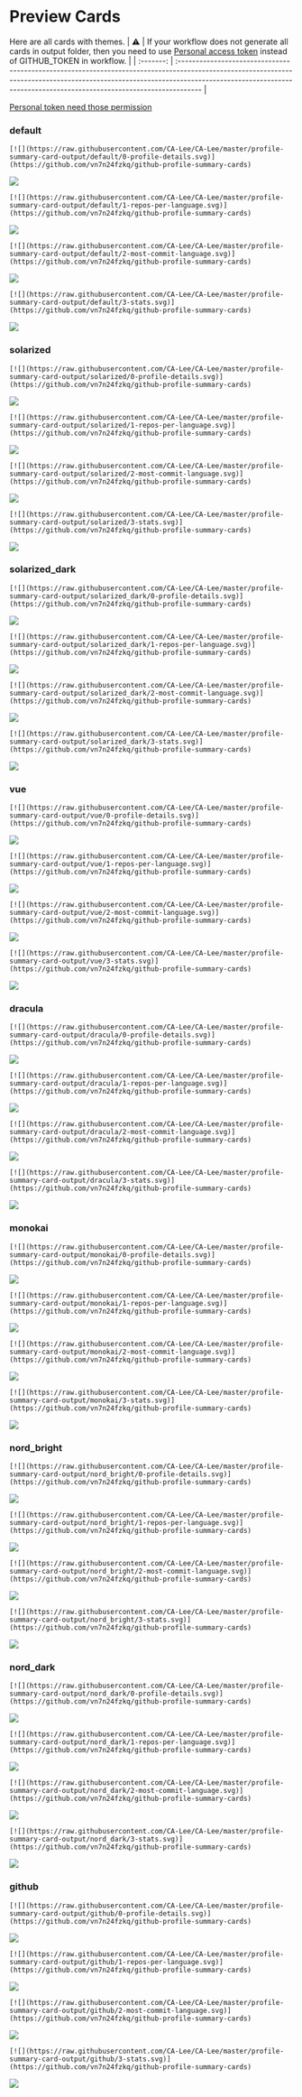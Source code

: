 
# Preview Cards

Here are all cards with themes.
| :warning: | If your workflow does not generate all cards in output folder, then you need to use [Personal access token](https://docs.github.com/en/actions/configuring-and-managing-workflows/creating-and-storing-encrypted-secrets) instead of GITHUB_TOKEN in workflow. |
| :-------: | :------------------------------------------------------------------------------------------------------------------------------------------------------------------------------------------------------------------------------------------------ |

[Personal token need those permission](https://github.com/vn7n24fzkq/github-profile-summary-cards/wiki/Personal-access-token-permissions)


### default


```
[![](https://raw.githubusercontent.com/CA-Lee/CA-Lee/master/profile-summary-card-output/default/0-profile-details.svg)](https://github.com/vn7n24fzkq/github-profile-summary-cards)
```
![](https://raw.githubusercontent.com/CA-Lee/CA-Lee/master/profile-summary-card-output/default/0-profile-details.svg)


```
[![](https://raw.githubusercontent.com/CA-Lee/CA-Lee/master/profile-summary-card-output/default/1-repos-per-language.svg)](https://github.com/vn7n24fzkq/github-profile-summary-cards)
```
![](https://raw.githubusercontent.com/CA-Lee/CA-Lee/master/profile-summary-card-output/default/1-repos-per-language.svg)


```
[![](https://raw.githubusercontent.com/CA-Lee/CA-Lee/master/profile-summary-card-output/default/2-most-commit-language.svg)](https://github.com/vn7n24fzkq/github-profile-summary-cards)
```
![](https://raw.githubusercontent.com/CA-Lee/CA-Lee/master/profile-summary-card-output/default/2-most-commit-language.svg)


```
[![](https://raw.githubusercontent.com/CA-Lee/CA-Lee/master/profile-summary-card-output/default/3-stats.svg)](https://github.com/vn7n24fzkq/github-profile-summary-cards)
```
![](https://raw.githubusercontent.com/CA-Lee/CA-Lee/master/profile-summary-card-output/default/3-stats.svg)


### solarized


```
[![](https://raw.githubusercontent.com/CA-Lee/CA-Lee/master/profile-summary-card-output/solarized/0-profile-details.svg)](https://github.com/vn7n24fzkq/github-profile-summary-cards)
```
![](https://raw.githubusercontent.com/CA-Lee/CA-Lee/master/profile-summary-card-output/solarized/0-profile-details.svg)


```
[![](https://raw.githubusercontent.com/CA-Lee/CA-Lee/master/profile-summary-card-output/solarized/1-repos-per-language.svg)](https://github.com/vn7n24fzkq/github-profile-summary-cards)
```
![](https://raw.githubusercontent.com/CA-Lee/CA-Lee/master/profile-summary-card-output/solarized/1-repos-per-language.svg)


```
[![](https://raw.githubusercontent.com/CA-Lee/CA-Lee/master/profile-summary-card-output/solarized/2-most-commit-language.svg)](https://github.com/vn7n24fzkq/github-profile-summary-cards)
```
![](https://raw.githubusercontent.com/CA-Lee/CA-Lee/master/profile-summary-card-output/solarized/2-most-commit-language.svg)


```
[![](https://raw.githubusercontent.com/CA-Lee/CA-Lee/master/profile-summary-card-output/solarized/3-stats.svg)](https://github.com/vn7n24fzkq/github-profile-summary-cards)
```
![](https://raw.githubusercontent.com/CA-Lee/CA-Lee/master/profile-summary-card-output/solarized/3-stats.svg)


### solarized_dark


```
[![](https://raw.githubusercontent.com/CA-Lee/CA-Lee/master/profile-summary-card-output/solarized_dark/0-profile-details.svg)](https://github.com/vn7n24fzkq/github-profile-summary-cards)
```
![](https://raw.githubusercontent.com/CA-Lee/CA-Lee/master/profile-summary-card-output/solarized_dark/0-profile-details.svg)


```
[![](https://raw.githubusercontent.com/CA-Lee/CA-Lee/master/profile-summary-card-output/solarized_dark/1-repos-per-language.svg)](https://github.com/vn7n24fzkq/github-profile-summary-cards)
```
![](https://raw.githubusercontent.com/CA-Lee/CA-Lee/master/profile-summary-card-output/solarized_dark/1-repos-per-language.svg)


```
[![](https://raw.githubusercontent.com/CA-Lee/CA-Lee/master/profile-summary-card-output/solarized_dark/2-most-commit-language.svg)](https://github.com/vn7n24fzkq/github-profile-summary-cards)
```
![](https://raw.githubusercontent.com/CA-Lee/CA-Lee/master/profile-summary-card-output/solarized_dark/2-most-commit-language.svg)


```
[![](https://raw.githubusercontent.com/CA-Lee/CA-Lee/master/profile-summary-card-output/solarized_dark/3-stats.svg)](https://github.com/vn7n24fzkq/github-profile-summary-cards)
```
![](https://raw.githubusercontent.com/CA-Lee/CA-Lee/master/profile-summary-card-output/solarized_dark/3-stats.svg)


### vue


```
[![](https://raw.githubusercontent.com/CA-Lee/CA-Lee/master/profile-summary-card-output/vue/0-profile-details.svg)](https://github.com/vn7n24fzkq/github-profile-summary-cards)
```
![](https://raw.githubusercontent.com/CA-Lee/CA-Lee/master/profile-summary-card-output/vue/0-profile-details.svg)


```
[![](https://raw.githubusercontent.com/CA-Lee/CA-Lee/master/profile-summary-card-output/vue/1-repos-per-language.svg)](https://github.com/vn7n24fzkq/github-profile-summary-cards)
```
![](https://raw.githubusercontent.com/CA-Lee/CA-Lee/master/profile-summary-card-output/vue/1-repos-per-language.svg)


```
[![](https://raw.githubusercontent.com/CA-Lee/CA-Lee/master/profile-summary-card-output/vue/2-most-commit-language.svg)](https://github.com/vn7n24fzkq/github-profile-summary-cards)
```
![](https://raw.githubusercontent.com/CA-Lee/CA-Lee/master/profile-summary-card-output/vue/2-most-commit-language.svg)


```
[![](https://raw.githubusercontent.com/CA-Lee/CA-Lee/master/profile-summary-card-output/vue/3-stats.svg)](https://github.com/vn7n24fzkq/github-profile-summary-cards)
```
![](https://raw.githubusercontent.com/CA-Lee/CA-Lee/master/profile-summary-card-output/vue/3-stats.svg)


### dracula


```
[![](https://raw.githubusercontent.com/CA-Lee/CA-Lee/master/profile-summary-card-output/dracula/0-profile-details.svg)](https://github.com/vn7n24fzkq/github-profile-summary-cards)
```
![](https://raw.githubusercontent.com/CA-Lee/CA-Lee/master/profile-summary-card-output/dracula/0-profile-details.svg)


```
[![](https://raw.githubusercontent.com/CA-Lee/CA-Lee/master/profile-summary-card-output/dracula/1-repos-per-language.svg)](https://github.com/vn7n24fzkq/github-profile-summary-cards)
```
![](https://raw.githubusercontent.com/CA-Lee/CA-Lee/master/profile-summary-card-output/dracula/1-repos-per-language.svg)


```
[![](https://raw.githubusercontent.com/CA-Lee/CA-Lee/master/profile-summary-card-output/dracula/2-most-commit-language.svg)](https://github.com/vn7n24fzkq/github-profile-summary-cards)
```
![](https://raw.githubusercontent.com/CA-Lee/CA-Lee/master/profile-summary-card-output/dracula/2-most-commit-language.svg)


```
[![](https://raw.githubusercontent.com/CA-Lee/CA-Lee/master/profile-summary-card-output/dracula/3-stats.svg)](https://github.com/vn7n24fzkq/github-profile-summary-cards)
```
![](https://raw.githubusercontent.com/CA-Lee/CA-Lee/master/profile-summary-card-output/dracula/3-stats.svg)


### monokai


```
[![](https://raw.githubusercontent.com/CA-Lee/CA-Lee/master/profile-summary-card-output/monokai/0-profile-details.svg)](https://github.com/vn7n24fzkq/github-profile-summary-cards)
```
![](https://raw.githubusercontent.com/CA-Lee/CA-Lee/master/profile-summary-card-output/monokai/0-profile-details.svg)


```
[![](https://raw.githubusercontent.com/CA-Lee/CA-Lee/master/profile-summary-card-output/monokai/1-repos-per-language.svg)](https://github.com/vn7n24fzkq/github-profile-summary-cards)
```
![](https://raw.githubusercontent.com/CA-Lee/CA-Lee/master/profile-summary-card-output/monokai/1-repos-per-language.svg)


```
[![](https://raw.githubusercontent.com/CA-Lee/CA-Lee/master/profile-summary-card-output/monokai/2-most-commit-language.svg)](https://github.com/vn7n24fzkq/github-profile-summary-cards)
```
![](https://raw.githubusercontent.com/CA-Lee/CA-Lee/master/profile-summary-card-output/monokai/2-most-commit-language.svg)


```
[![](https://raw.githubusercontent.com/CA-Lee/CA-Lee/master/profile-summary-card-output/monokai/3-stats.svg)](https://github.com/vn7n24fzkq/github-profile-summary-cards)
```
![](https://raw.githubusercontent.com/CA-Lee/CA-Lee/master/profile-summary-card-output/monokai/3-stats.svg)


### nord_bright


```
[![](https://raw.githubusercontent.com/CA-Lee/CA-Lee/master/profile-summary-card-output/nord_bright/0-profile-details.svg)](https://github.com/vn7n24fzkq/github-profile-summary-cards)
```
![](https://raw.githubusercontent.com/CA-Lee/CA-Lee/master/profile-summary-card-output/nord_bright/0-profile-details.svg)


```
[![](https://raw.githubusercontent.com/CA-Lee/CA-Lee/master/profile-summary-card-output/nord_bright/1-repos-per-language.svg)](https://github.com/vn7n24fzkq/github-profile-summary-cards)
```
![](https://raw.githubusercontent.com/CA-Lee/CA-Lee/master/profile-summary-card-output/nord_bright/1-repos-per-language.svg)


```
[![](https://raw.githubusercontent.com/CA-Lee/CA-Lee/master/profile-summary-card-output/nord_bright/2-most-commit-language.svg)](https://github.com/vn7n24fzkq/github-profile-summary-cards)
```
![](https://raw.githubusercontent.com/CA-Lee/CA-Lee/master/profile-summary-card-output/nord_bright/2-most-commit-language.svg)


```
[![](https://raw.githubusercontent.com/CA-Lee/CA-Lee/master/profile-summary-card-output/nord_bright/3-stats.svg)](https://github.com/vn7n24fzkq/github-profile-summary-cards)
```
![](https://raw.githubusercontent.com/CA-Lee/CA-Lee/master/profile-summary-card-output/nord_bright/3-stats.svg)


### nord_dark


```
[![](https://raw.githubusercontent.com/CA-Lee/CA-Lee/master/profile-summary-card-output/nord_dark/0-profile-details.svg)](https://github.com/vn7n24fzkq/github-profile-summary-cards)
```
![](https://raw.githubusercontent.com/CA-Lee/CA-Lee/master/profile-summary-card-output/nord_dark/0-profile-details.svg)


```
[![](https://raw.githubusercontent.com/CA-Lee/CA-Lee/master/profile-summary-card-output/nord_dark/1-repos-per-language.svg)](https://github.com/vn7n24fzkq/github-profile-summary-cards)
```
![](https://raw.githubusercontent.com/CA-Lee/CA-Lee/master/profile-summary-card-output/nord_dark/1-repos-per-language.svg)


```
[![](https://raw.githubusercontent.com/CA-Lee/CA-Lee/master/profile-summary-card-output/nord_dark/2-most-commit-language.svg)](https://github.com/vn7n24fzkq/github-profile-summary-cards)
```
![](https://raw.githubusercontent.com/CA-Lee/CA-Lee/master/profile-summary-card-output/nord_dark/2-most-commit-language.svg)


```
[![](https://raw.githubusercontent.com/CA-Lee/CA-Lee/master/profile-summary-card-output/nord_dark/3-stats.svg)](https://github.com/vn7n24fzkq/github-profile-summary-cards)
```
![](https://raw.githubusercontent.com/CA-Lee/CA-Lee/master/profile-summary-card-output/nord_dark/3-stats.svg)


### github


```
[![](https://raw.githubusercontent.com/CA-Lee/CA-Lee/master/profile-summary-card-output/github/0-profile-details.svg)](https://github.com/vn7n24fzkq/github-profile-summary-cards)
```
![](https://raw.githubusercontent.com/CA-Lee/CA-Lee/master/profile-summary-card-output/github/0-profile-details.svg)


```
[![](https://raw.githubusercontent.com/CA-Lee/CA-Lee/master/profile-summary-card-output/github/1-repos-per-language.svg)](https://github.com/vn7n24fzkq/github-profile-summary-cards)
```
![](https://raw.githubusercontent.com/CA-Lee/CA-Lee/master/profile-summary-card-output/github/1-repos-per-language.svg)


```
[![](https://raw.githubusercontent.com/CA-Lee/CA-Lee/master/profile-summary-card-output/github/2-most-commit-language.svg)](https://github.com/vn7n24fzkq/github-profile-summary-cards)
```
![](https://raw.githubusercontent.com/CA-Lee/CA-Lee/master/profile-summary-card-output/github/2-most-commit-language.svg)


```
[![](https://raw.githubusercontent.com/CA-Lee/CA-Lee/master/profile-summary-card-output/github/3-stats.svg)](https://github.com/vn7n24fzkq/github-profile-summary-cards)
```
![](https://raw.githubusercontent.com/CA-Lee/CA-Lee/master/profile-summary-card-output/github/3-stats.svg)


